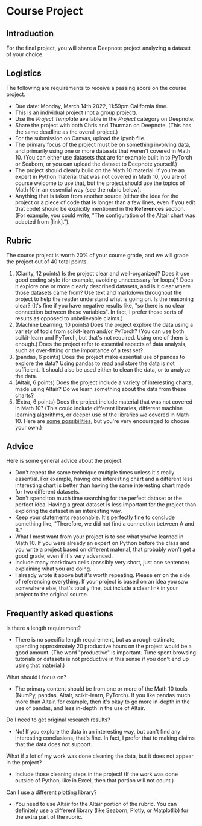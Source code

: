 # Course Project

## Introduction
For the final project, you will share a Deepnote project analyzing a dataset of your choice.

## Logistics
The following are requirements to receive a passing score on the course project.
* Due date: Monday, March 14th 2022, 11:59pm California time.
* This is an individual project (not a group project).
* Use the *Project Template* available in the *Project* category on Deepnote.
* Share the project with both Chris and Thurman on Deepnote.  (This has the same deadline as the overall project.)
* For the submission on Canvas, upload the ipynb file.
* The primary focus of the project must be on something involving data, and primarily using one or more datasets that weren't covered in Math 10.  (You can either use datasets that are for example built in to PyTorch or Seaborn, or you can upload the dataset to Deepnote yourself.)
* The project should clearly build on the Math 10 material.  If you're an expert in Python material that was not covered in Math 10, you are of course welcome to use that, but the project should use the topics of Math 10 in an essential way (see the rubric below).
* Anything that is taken from another source (either the idea for the project or a piece of code that is longer than a few lines, even if you edit that code) should be explicitly mentioned in the **References** section.  (For example, you could write, "The configuration of the Altair chart was adapted from \[link\].").
## Rubric
The course project is worth 20% of your course grade, and we will grade the project out of 40 total points.
1. (Clarity, 12 points) Is the project clear and well-organized?  Does it use good coding style (for example, avoiding unnecessary for loops)?  Does it explore one or more clearly described datasets, and is it clear where those datasets came from?  Use text and markdown throughout the project to help the reader understand what is going on.  Is the reasoning clear? (It's fine if you have negative results like, "so there is no clear connection between these variables".  In fact, I prefer those sorts of results as opposed to unbelievable claims.)
1. (Machine Learning, 10 points) Does the project explore the data using a variety of tools from scikit-learn and/or PyTorch?  (You can use both scikit-learn and PyTorch, but that's not required.  Using one of them is enough.)  Does the project refer to essential aspects of data analysis, such as over-fitting or the importance of a test set?
1. (pandas, 6 points) Does the project make essential use of pandas to explore the data?  Using pandas to read and store the data is not sufficient.  It should also be used either to clean the data, or to analyze the data.
1. (Altair, 6 points) Does the project include a variety of interesting charts, made using Altair?  Do we learn something about the data from these charts?
1. (Extra, 6 points) Does the project include material that was not covered in Math 10?  (This could include different libraries, different machine learning algorithms, or deeper use of the libraries we covered in Math 10.  Here are [some possibilities](ExtraTopics), but you're very encouraged to choose your own.)
## Advice
Here is some general advice about the project.
* Don't repeat the same technique multiple times unless it's really essential.  For example, having one interesting chart and a different less interesting chart is better than having the same interesting chart made for two different datasets.
* Don't spend too much time searching for the perfect dataset or the perfect idea.  Having a great dataset is less important for the project than exploring the dataset in an interesting way.
* Keep your statements reasonable.  It's perfectly fine to conclude something like, "Therefore, we did not find a connection between A and B."
* What I most want from your project is to see what you've learned in Math 10.  If you were already an expert on Python before the class and you write a project based on different material, that probably won't get a good grade, even if it's very advanced.
* Include many markdown cells (possibly very short, just one sentence) explaining what you are doing.
* I already wrote it above but it's worth repeating.  Please err on the side of referencing everything.  If your project is based on an idea you saw somewhere else, that's totally fine, but include a clear link in your project to the original source.
## Frequently asked questions
Is there a length requirement?
* There is no specific length requirement, but as a rough estimate, spending approximately 20 productive hours on the project would be a good amount.  (The word "productive" is important.  Time spent browsing tutorials or datasets is not productive in this sense if you don't end up using that material.)

What should I focus on?
* The primary content should be from one or more of the Math 10 tools (NumPy, pandas, Altair, scikit-learn, PyTorch).  If you like pandas much more than Altair, for example, then it's okay to go more in-depth in the use of pandas, and less in-depth in the use of Altair.

Do I need to get original research results?
* No!  If you explore the data in an interesting way, but can't find any interesting conclusions, that's fine.  In fact, I prefer that to making claims that the data does not support.

What if a lot of my work was done cleaning the data, but it does not appear in the project?
* Include those cleaning steps in the project! (If the work was done outside of Python, like in Excel, then that portion will not count.)

Can I use a different plotting library?
* You need to use Altair for the Altair portion of the rubric.  You can definitely use a different library (like Seaborn, Plotly, or Matplotlib) for the extra part of the rubric.